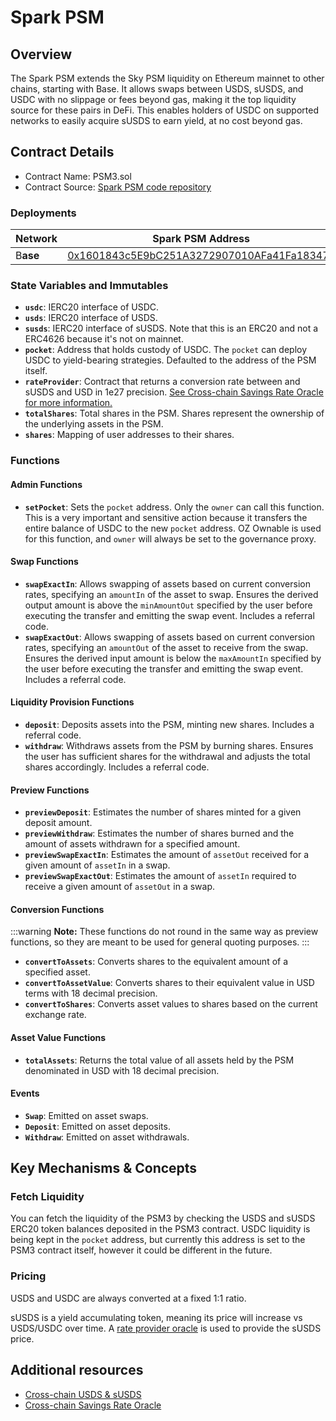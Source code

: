 # Spark PSM

## Overview

The Spark PSM extends the Sky PSM liquidity on Ethereum mainnet to other chains, starting with Base. It allows swaps between USDS, sUSDS, and USDC with no slippage or fees beyond gas, making it the top liquidity source for these pairs in DeFi. This enables holders of USDC on supported networks to easily acquire sUSDS to earn yield, at no cost beyond gas.

## Contract Details

* Contract Name: PSM3.sol
* Contract Source: [Spark PSM code repository](https://github.com/marsfoundation/spark-psm)

### Deployments

| Network  | Spark PSM Address                                                                                                     |
| -------- | --------------------------------------------------------------------------------------------------------------------- |
| B**ase** | [0x1601843c5E9bC251A3272907010AFa41Fa18347E](https://basescan.org/address/0x1601843c5E9bC251A3272907010AFa41Fa18347E) |

### State Variables and Immutables

* **`usdc`**: IERC20 interface of USDC.
* **`usds`**: IERC20 interface of USDS.
* **`susds`**: IERC20 interface of sUSDS. Note that this is an ERC20 and not a ERC4626 because it's not on mainnet.
* **`pocket`**: Address that holds custody of USDC. The `pocket` can deploy USDC to yield-bearing strategies. Defaulted to the address of the PSM itself.
* **`rateProvider`**: Contract that returns a conversion rate between and sUSDS and USD in 1e27 precision. [See Cross-chain Savings Rate Oracle for more information.](/dev/savings/cross-chain-savings-rate-oracle)
* **`totalShares`**: Total shares in the PSM. Shares represent the ownership of the underlying assets in the PSM.
* **`shares`**: Mapping of user addresses to their shares.

### Functions

#### **Admin Functions**

* **`setPocket`**: Sets the `pocket` address. Only the `owner` can call this function. This is a very important and sensitive action because it transfers the entire balance of USDC to the new `pocket` address. OZ Ownable is used for this function, and `owner` will always be set to the governance proxy.

#### **Swap Functions**

* **`swapExactIn`**: Allows swapping of assets based on current conversion rates, specifying an `amountIn` of the asset to swap. Ensures the derived output amount is above the `minAmountOut` specified by the user before executing the transfer and emitting the swap event. Includes a referral code.
* **`swapExactOut`**: Allows swapping of assets based on current conversion rates, specifying an `amountOut` of the asset to receive from the swap. Ensures the derived input amount is below the `maxAmountIn` specified by the user before executing the transfer and emitting the swap event. Includes a referral code.

#### **Liquidity Provision Functions**

* **`deposit`**: Deposits assets into the PSM, minting new shares. Includes a referral code.
* **`withdraw`**: Withdraws assets from the PSM by burning shares. Ensures the user has sufficient shares for the withdrawal and adjusts the total shares accordingly. Includes a referral code.

#### **Preview Functions**

* **`previewDeposit`**: Estimates the number of shares minted for a given deposit amount.
* **`previewWithdraw`**: Estimates the number of shares burned and the amount of assets withdrawn for a specified amount.
* **`previewSwapExactIn`**: Estimates the amount of `assetOut` received for a given amount of `assetIn` in a swap.
* **`previewSwapExactOut`**: Estimates the amount of `assetIn` required to receive a given amount of `assetOut` in a swap.

#### **Conversion Functions**

:::warning
**Note:** These functions do not round in the same way as preview functions, so they are meant to be used for general quoting purposes.
:::

* **`convertToAssets`**: Converts shares to the equivalent amount of a specified asset.
* **`convertToAssetValue`**: Converts shares to their equivalent value in USD terms with 18 decimal precision.
* **`convertToShares`**: Converts asset values to shares based on the current exchange rate.

#### **Asset Value Functions**

* **`totalAssets`**: Returns the total value of all assets held by the PSM denominated in USD with 18 decimal precision.

#### Events

* **`Swap`**: Emitted on asset swaps.
* **`Deposit`**: Emitted on asset deposits.
* **`Withdraw`**: Emitted on asset withdrawals.

## Key Mechanisms & Concepts

### **Fetch Liquidity**

You can fetch the liquidity of the PSM3 by checking the USDS and sUSDS ERC20 token balances deposited in the PSM3 contract. USDC liquidity is being kept in the `pocket` address, but currently this address is set to the PSM3 contract itself, however it could be different in the future.

### **Pricing**

USDS and USDC are always converted at a fixed 1:1 ratio.

sUSDS is a yield accumulating token, meaning its price will increase vs USDS/USDC over time. A [rate provider oracle](/dev/savings/cross-chain-savings-rate-oracle) is used to provide the sUSDS price.

## Additional resources

* [Cross-chain USDS & sUSDS](/dev/savings/cross-chain-usds-and-susds)
* [Cross-chain Savings Rate Oracle](/dev/savings/cross-chain-savings-rate-oracle)
